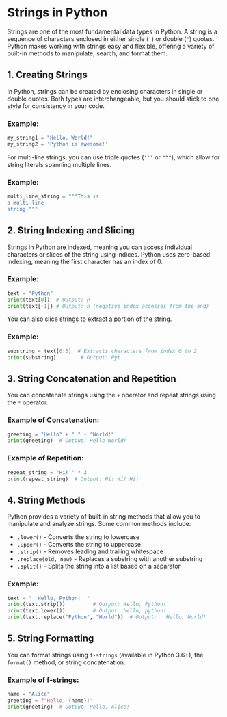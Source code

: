 # Strings in Python

Strings are one of the most fundamental data types in Python. A string is a sequence of characters enclosed in either single (`'`) or double (`"`) quotes. Python makes working with strings easy and flexible, offering a variety of built-in methods to manipulate, search, and format them.

## 1. Creating Strings

In Python, strings can be created by enclosing characters in single or double quotes. Both types are interchangeable, but you should stick to one style for consistency in your code.

### Example:
```python
my_string1 = "Hello, World!"
my_string2 = 'Python is awesome!'
```

For multi-line strings, you can use triple quotes (`'''` or `"""`), which allow for string literals spanning multiple lines.

### Example:
```python
multi_line_string = """This is
a multi-line
string."""
```

## 2. String Indexing and Slicing

Strings in Python are indexed, meaning you can access individual characters or slices of the string using indices. Python uses zero-based indexing, meaning the first character has an index of 0.

### Example:
```python
text = "Python"
print(text[0])  # Output: P
print(text[-1]) # Output: n (negative index accesses from the end)
```

You can also slice strings to extract a portion of the string.

### Example:
```python
substring = text[0:3]  # Extracts characters from index 0 to 2
print(substring)        # Output: Pyt
```

## 3. String Concatenation and Repetition

You can concatenate strings using the `+` operator and repeat strings using the `*` operator.

### Example of Concatenation:
```python
greeting = "Hello" + " " + "World!"
print(greeting)  # Output: Hello World!
```

### Example of Repetition:
```python
repeat_string = "Hi! " * 3
print(repeat_string)  # Output: Hi! Hi! Hi!
```

## 4. String Methods

Python provides a variety of built-in string methods that allow you to manipulate and analyze strings. Some common methods include:

- `.lower()` - Converts the string to lowercase
- `.upper()` - Converts the string to uppercase
- `.strip()` - Removes leading and trailing whitespace
- `.replace(old, new)` - Replaces a substring with another substring
- `.split()` - Splits the string into a list based on a separator

### Example:
```python
text = "  Hello, Python!  "
print(text.strip())         # Output: Hello, Python!
print(text.lower())         # Output: hello, python!
print(text.replace("Python", "World"))  # Output:   Hello, World!  
```

## 5. String Formatting

You can format strings using `f-strings` (available in Python 3.6+), the `format()` method, or string concatenation.

### Example of f-strings:
```python
name = "Alice"
greeting = f"Hello, {name}!"
print(greeting)  # Output: Hello, Alice!
```

